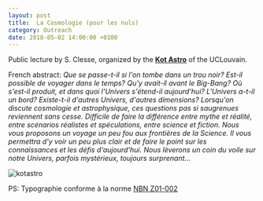 ```yaml
---
layout: post
title:  La Cosmologie (pour les nuls)
category: Outreach
date: 2018-05-02 14:00:00 +0100
---
```


Public lecture by S. Clesse, organized by the [**Kot Astro**](http://www.kotastro.be) of the UCLouvain.

French abstract: *Que se passe-t-il si l'on tombe dans un trou noir?
Est-il possible de voyager dans le temps? Qu'y avait-il avant le
Big-Bang? Où s'est-il produit, et dans quoi l'Univers s'étend-il
aujourd'hui? L'Univers a-t-il un bord? Existe-t-il d'autres Univers,
d'autres dimensions?  Lorsqu'on discute cosmologie et astrophysique,
ces questions pas si saugrenues reviennent sans cesse. Difficile de
faire la différence entre mythe et réalité, entre scénarios réalistes
et spéculations, entre science et fiction. Nous vous proposons un
voyage un peu fou aux frontières de la Science. Il vous permettra d'y
voir un peu plus clair et de faire le point sur les connaissances et
les défis d'aujourd'hui. Nous lèverons un coin du voile sur notre
Univers, parfois mystérieux, toujours surprenant...*

![kotastro]({{site.baseurl}}/assets/images/outreach/kot_astro.jpg)

PS: Typographie conforme à la norme [NBN Z01-002](https://www.ex-abrupto.be/quelle-norme-typographique-suivre/)

